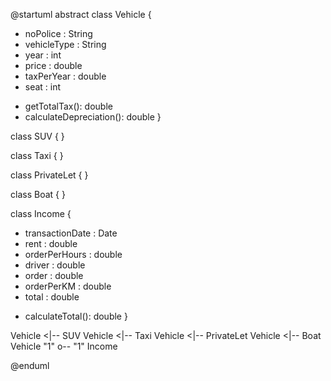 @startuml
abstract class Vehicle {
  - noPolice : String
  - vehicleType : String
  - year : int
  - price : double
  - taxPerYear : double
  - seat : int

  + getTotalTax(): double
  + calculateDepreciation(): double
}

class SUV {
}

class Taxi {
}

class PrivateLet {
}

class Boat {
}

class Income {
  - transactionDate : Date
  - rent : double
  - orderPerHours : double
  - driver : double
  - order : double
  - orderPerKM : double
  - total : double

  + calculateTotal(): double
}

Vehicle <|-- SUV
Vehicle <|-- Taxi
Vehicle <|-- PrivateLet
Vehicle <|-- Boat
Vehicle "1" o-- "1" Income

@enduml
